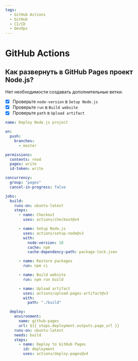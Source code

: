 ```yaml
---
tags:
  - GitHub Actions
  - GitHub
  - CI/CD
  - DevOps
---
```


# GitHub Actions

## Как развернуть в  GitHub Pages проект Node.js?

Нет необходимости создавать дополнительные ветки.

- [x] Проверьте `node-version` в `Setup Node.js`
- [x] Проверьте `run` в `Build website`
- [x] Проверьте `path` в `Upload artifact`

```yaml title=".github/workflows/deploy-gh-pages.yaml"
name: Deploy Node.js project

on:
  push:
    branches:
      - master

permissions:
  contents: read
  pages: write
  id-token: write

concurrency:
  group: "pages"
  cancel-in-progress: false

jobs:
  build:
    runs-on: ubuntu-latest
    steps:
      - name: Checkout
        uses: actions/checkout@v4

      - name: Setup Node.js
        uses: actions/setup-node@v3
        with:
          node-version: 18
          cache: npm
          cache-dependency-path: package-lock.json

      - name: Restore packages
        run: npm ci

      - name: Build website
        run: npm run build

      - name: Upload artifact
        uses: actions/upload-pages-artifact@v3
        with:
          path: "./build"

  deploy:
    environment:
      name: github-pages
      url: ${{ steps.deployment.outputs.page_url }}
    runs-on: ubuntu-latest
    needs: build
    steps:
      - name: Deploy to GitHub Pages
        id: deployment
        uses: actions/deploy-pages@v4
```
